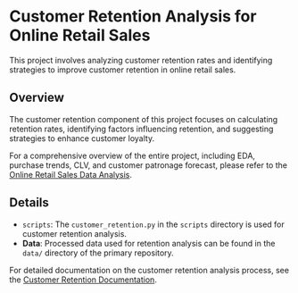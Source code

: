 # Customer Retention Analysis for Online Retail Sales

This project involves analyzing customer retention rates and identifying strategies to improve customer retention in online retail sales.

## Overview

The customer retention component of this project focuses on calculating retention rates, identifying factors influencing retention, and suggesting strategies to enhance customer loyalty.

For a comprehensive overview of the entire project, including EDA, purchase trends, CLV, and customer patronage forecast, please refer to the [Online Retail Sales Data Analysis](https://github.com/multi-focus-projects/online-retail-sales-data-analysis).

## Details

- `scripts`: The `customer_retention.py` in the `scripts` directory is used for customer retention analysis.
- **Data**: Processed data used for retention analysis can be found in the `data/` directory of the primary repository.

For detailed documentation on the customer retention analysis process, see the [Customer Retention Documentation](https://github.com/multi-focus-projects/online-retail-sales-data-analysis/blob/main/docs/customer-retension.md).
